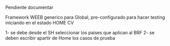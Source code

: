 Pendiente documentar

Framework WEEB generico para Global, pre-configurado para 
hacer testing iniciando en el estado HOME CV

1- se debe desde el SH seleccionar los paises que aplican al BRF
2- se deben escribir apartir de Home los casos de prueba
